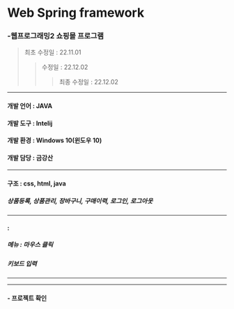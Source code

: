 
 # Web Spring framework 
 ### -웹프로그래밍2 쇼핑몰 프로그램

> 최초 수정일 : 22.11.01
>> 수정일 : 22.12.02
>>> 최종 수정일 : 22.12.02
---
#### 개발 언어 : JAVA
#### 개발 도구 : Intelij
#### 개발 환경 : Windows 10(윈도우 10)
#### 개발 담당 : 금강산
---
#### 구조 : css, html, java
##### 상품등록, 상품관리, 장바구니, 구매이력, 로그인, 로그아웃

---
#### :
##### 메뉴 : 마우스 클릭
##### 키보드 입력
##### 
---

---
#### - 프로젝트 확인
